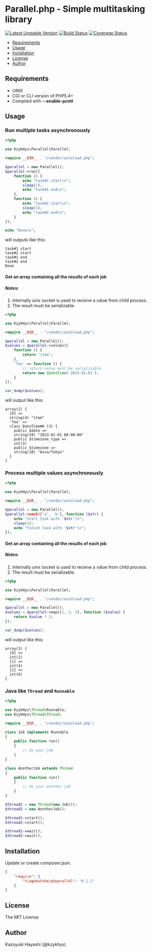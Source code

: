 Parallel.php - Simple multitasking library
==========================================

[![Latest Unstable Version](https://poser.pugx.org/kzykhys/parallel/v/unstable.png)](https://packagist.org/packages/kzykhys/parallel)
[![Build Status](https://travis-ci.org/tiagobutzke/PHParallel.svg)](https://travis-ci.org/tiagobutzke/PHParallel)
[![Coverage Status](https://coveralls.io/repos/github/tiagobutzke/PHParallel/badge.svg?branch=master)](https://coveralls.io/github/tiagobutzke/PHParallel?branch=master)

* [Requirements](#requirements)
* [Usage](#usage)
* [Installation](#installation)
* [License](#license)
* [Author](#author)

Requirements
------------

* UNIX
* CGI or CLI version of PHP5.4+
* Compiled with **--enable-pcntl**

Usage
-----

### Run multiple tasks asynchronously

``` php
<?php

use KzykHys\Parallel\Parallel;

require __DIR__ . "/vendor/autoload.php";

$parallel = new Parallel();
$parallel->run([
    function () {
        echo "task#1 start\n";
        sleep(2);
        echo "task#1 end\n";
    },
    function () {
        echo "task#2 start\n";
        sleep(3);
        echo "task#2 end\n";
    }
]);

echo "Done\n";
```

will outputs like this:

```
task#1 start
task#2 start
task#1 end
task#2 end
Done
```

#### Get an array containing all the results of each job

##### Notes:

1. Internally unix socket is used to receive a value from child process.
2. The result must be serializable.

``` php
<?php

use KzykHys\Parallel\Parallel;

require __DIR__ . "/vendor/autoload.php";

$parallel = new Parallel();
$values = $parallel->values([
    function () {
        return 'item';
    },
    'foo' => function () {
        // return value must be serializable
        return new \DateTime('2013-01-01');
    }
]);

var_dump($values);
```

will output like this:

```
array(2) {
  [0] =>
  string(4) "item"
  'foo' =>
  class DateTime#6 (3) {
    public $date =>
    string(19) "2013-01-01 00:00:00"
    public $timezone_type =>
    int(3)
    public $timezone =>
    string(10) "Asia/Tokyo"
  }
}
```

### Process multiple values asynchronously

``` php
<?php

use KzykHys\Parallel\Parallel;

require __DIR__ . "/vendor/autoload.php";

$parallel = new Parallel();
$parallel->each(['a', 'b'], function ($str) {
    echo "start task with '$str'\n";
    sleep(3);
    echo "finish task with '$str'\n";
});
```

#### Get an array containing all the results of each job

##### Notes:

1. Internally unix socket is used to receive a value from child process.
2. The result must be serializable.

``` php
<?php

use KzykHys\Parallel\Parallel;

require __DIR__ . "/vendor/autoload.php";

$parallel = new Parallel();
$values = $parallel->map([1, 2, 3], function ($value) {
    return $value * 2;
});

var_dump($values);
```

will output like this:

```
array(3) {
  [0] =>
  int(2)
  [1] =>
  int(4)
  [2] =>
  int(6)
}
```

### Java like `Thread` and `Runnable`

``` php
<?php

use KzykHys\Thread\Runnable;
use KzykHys\Thread\Thread;

require __DIR__ . "/vendor/autoload.php";

class Job implements Runnable
{
    public function run()
    {
        // do your job
    }
}

class AnotherJob extends Thread
{
    public function run()
    {
        // do your another job
    }
}

$thread1 = new Thread(new Job());
$thread2 = new AnotherJob();

$thread1->start();
$thread2->start();

$thread1->wait();
$thread2->wait();
```



Installation
------------

Update or create composer.json.

``` json
{
    "require": {
        "tiagobutzke/phparallel": "0.1.1"
    }
}
```

License
-------

The MIT License

Author
------

Kazuyuki Hayashi (@kzykhys)

